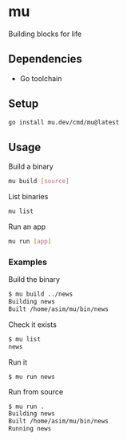 # mu

Building blocks for life

## Dependencies

- Go toolchain

## Setup

```bash
go install mu.dev/cmd/mu@latest
```

## Usage

Build a binary

```bash
mu build [source]
```

List binaries

```bash
mu list
```

Run an app

```bash
mu run [app]
```

### Examples

Build the binary
```bash
$ mu build ../news
Building news
Built /home/asim/mu/bin/news
```

Check it exists

```bash
$ mu list
news
```

Run it
```
$ mu run news
```

Run from source

```bash
$ mu run .
Building news
Built /home/asim/mu/bin/news
Running news
```
